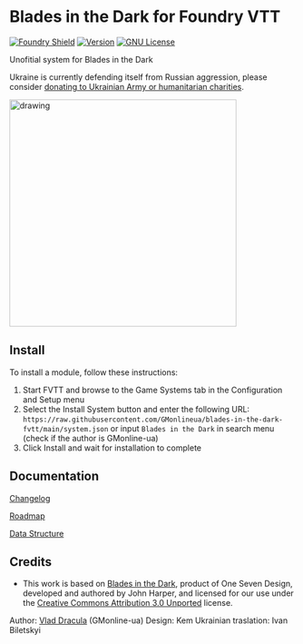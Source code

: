 # Blades in the Dark for Foundry VTT

[![Foundry Shield]][Foundry URL]
[![Version]][Version URL]
[![GNU License]][GNU URL]

Unofitial system for Blades in the Dark

Ukraine is currently defending itself from Russian aggression, please consider [donating to Ukrainian Army or humanitarian charities](https://standforukraine.com).
<p float="left">
  <img src="https://upload.wikimedia.org/wikipedia/commons/4/49/Flag_of_Ukraine.svg" alt="drawing" width="400"/>
</p>

## Install

To install a module, follow these instructions:

1. Start FVTT and browse to the Game Systems tab in the Configuration and Setup menu
2. Select the Install System button and enter the following URL: `https://raw.githubusercontent.com/GMonlineua/blades-in-the-dark-fvtt/main/system.json` or input `Blades in the Dark` in search menu (сheck if the author is GMonline-ua)
3. Click Install and wait for installation to complete

## Documentation

[Changelog](https://github.com/GMonlineua/blades-in-the-dark-fvtt/wiki/Changelog)

[Roadmap](https://github.com/GMonlineua/blades-in-the-dark-fvtt/wiki/Roadmap)

[Data Structure](https://github.com/GMonlineua/blades-in-the-dark-fvtt/wiki/Documentation#data-structure)

## Credits
- This work is based on [Blades in the Dark](http://www.bladesinthedark.com), product of One Seven Design, developed and authored by John Harper, and licensed for our use under the [Creative Commons Attribution 3.0 Unported](http://creativecommons.org/licenses/by/3.0/) license.

Author: [Vlad Dracula](https://bsky.app/profile/gmonline-ua.bsky.social) (GMonline-ua)
Design: Kem
Ukrainian traslation: Ivan Biletskyi

[Foundry Shield]: https://img.shields.io/badge/Foundry-12-informational?style=flat-square
[Foundry URL]: https://foundryvtt.com

[Version]: https://img.shields.io/badge/Version-0.7-orange?style=flat-square
[Version URL]: https://github.com/GMonlineua/blades-in-the-dark-fvtt

[GNU License]: https://img.shields.io/badge/License-GNU-green?style=flat-square
[GNU URL]: https://github.com/GMonlineua/blades-in-the-dark-fvtt/blob/main/LICENSE.md
